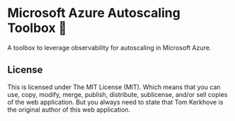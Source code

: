 # Microsoft Azure Autoscaling Toolbox 🧰

A toolbox to leverage observability for autoscaling in Microsoft Azure.

## License

This is licensed under The MIT License (MIT). Which means that you can use, copy, modify, merge, publish, distribute, sublicense, and/or sell copies of the web application. But you always need to state that Tom Kerkhove is the original author of this web application.
